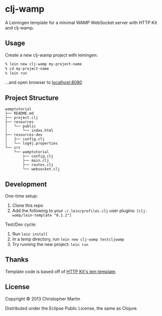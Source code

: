 # clj-wamp

A Leiningen template for a minimal WAMP WebSocket server with HTTP Kit and clj-wamp.

## Usage

Create a new clj-wamp project with leiningen:

```bash
% lein new clj-wamp my-project-name
% cd my-project-name
% lein run
```
...and open browser to [localhost:8080](http://localhost:8080)

## Project Structure

```
wamptutorial
├── README.md
├── project.clj
├── resources
│   └── public
│       └── index.html
├── resources-dev
│   ├── config.clj
│   └── log4j.properties
└── src
    └── wamptutorial
        ├── config.clj
        ├── main.clj
        ├── routes.clj
        └── websocket.clj
```

## Development

One-time setup:
 1. Clone this repo
 2. Add the following to your `~/.lein/profiles.clj` user plugins: `[clj-wamp/lein-template "0.1.2"]`

Test/Dev cycle:
 1. Run `lein install`
 2. In a temp directory, run `lein new clj-wamp testcljwamp`
 3. Try running the new project: `lein run`

## Thanks

Template code is based off of [HTTP Kit's lein template](https://github.com/http-kit/lein-template).

## License

Copyright © 2013 Christopher Martin

Distributed under the Eclipse Public License, the same as Clojure.
